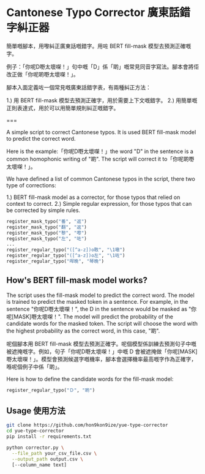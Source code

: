 # Cantonese Typo Corrector 廣東話錯字糾正器

簡單嘅腳本，用嚟糾正廣東話嘅錯字。用咗 BERT fill-mask 模型去預測正確嘅字。

例子：「你呢D嘢太壞㗎！」句中嘅「D」係「啲」嘅常見同音字寫法。腳本會將佢改正做「你呢啲嘢太壞㗎！」。

腳本入面定義咗一個常見嘅廣東話錯字表，有兩種糾正方法：

1.) 用 BERT fill-mask 模型去預測正確字，用於需要上下文嘅錯字。
2.) 用簡單嘅正則表達式，用於可以用簡單規則糾正嘅錯字。

===

A simple script to correct Cantonese typos. It is used BERT fill-mask model to predict the correct word.

Here is the example:「你呢D嘢太壞㗎！」the word "D" in the sentence is a common homophonic writing of "啲". The script will correct it to「你呢啲嘢太壞㗎！」。

We have defined a list of common Cantonese typos in the script, there two type of corrections:

1.) BERT fill-mask model as a corrector, for those typos that relied on context to correct.
2.) Simple regular expression, for those typos that can be corrected by simple rules.


```python
register_mask_typo("番", "返")
register_mask_typo("翻", "返")
register_mask_typo("黎", "嚟")
register_mask_typo("左", "咗")
...
register_regular_typo("([^a-z])o敢", "\1噉")
register_regular_typo("([^a-z])o左", "\1咗")
register_regular_typo("噖晚", "琴晚")
```

## How's BERT fill-mask model works?

The script uses the fill-mask model to predict the correct word. The model is trained to predict the masked token in a sentence. For example, in the sentence "你呢D嘢太壞㗎！", the D in the sentence would be masked as "你呢[MASK]嘢太壞㗎！". The model will predict the probability of the candidate words for the masked token. The script will choose the word with the highest probability as the correct word, in this case, "啲".

呢個腳本用 BERT fill-mask 模型去預測正確字。呢個模型係訓練去預測句子中嘅被遮掩嘅字。例如，句子「你呢D嘢太壞㗎！」中嘅 D 會被遮掩做「你呢[MASK]嘢太壞㗎！」。模型會預測候選字嘅機率，腳本會選擇機率最高嘅字作為正確字，喺呢個例子中係「啲」。

Here is how to define the candidate words for the fill-mask model:

```python
register_regular_typo("Ｄ", "啲")
```

## Usage 使用方法

```bash
git clone https://github.com/hon9kon9ize/yue-type-corrector
cd yue-type-corrector
pip install -r requirements.txt
```

```bash
python corrector.py \
  --file_path your_csv_file.csv \
  --output_path output.csv \
  [--column_name text]
```